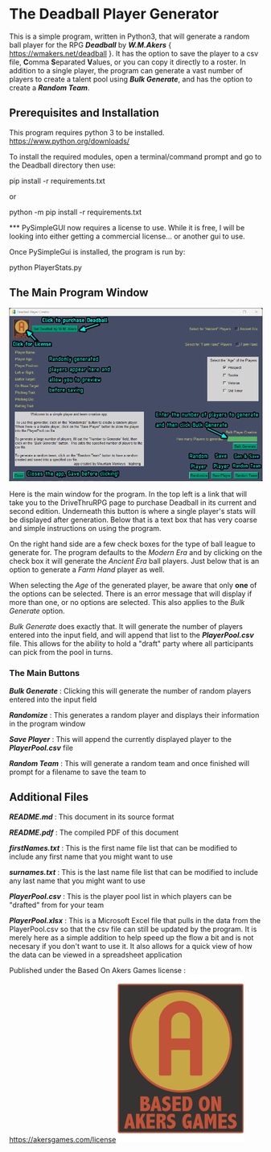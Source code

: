 # The Deadball Player Generator


This is a simple program, written in Python3, that will generate a random ball player for the RPG _**Deadball**_ by _**W.M.Akers**_ { https://wmakers.net/deadball }.  It has the option to save the player to a csv file, **C**omma **S**eparated **V**alues, or you can copy it directly to a roster.  In addition to a single player, the program can generate a vast number of players to create a talent pool using _**Bulk Generate**_, and has the option to create a _**Random Team**_.

## Prerequisites and Installation

This program requires python 3 to be installed. https://www.python.org/downloads/

To install the required modules, open a terminal/command prompt and go to the Deadball directory then use:

pip install -r requirements.txt

or

python -m pip install -r requirements.txt


*** PySimpleGUI now requires a license to use.  While it is free, I will be looking into either getting a commercial license... or another gui to use.

Once PySimpleGui is installed, the program is run by:

python PlayerStats.py


## The Main Program Window


![](./images/MainProgram.png)

Here is the main window for the program.  In the top left is a link that will take you to the DriveThruRPG page to purchase Deadball in its current and second edition.  Underneath this button is where a single player's stats will be displayed after generation.  Below that is a text box that has very coarse and simple instructions on using the program.

On the right hand side are a few check boxes for the type of ball league to generate for.  The program defaults to the _Modern Era_ and by clicking on the check box it will generate the _Ancient Era_ ball players.  Just below that is an option to generate a _Farm Hand_ player as well.

When selecting the _Age_ of the generated player, be aware that only **one** of the options can be selected.  There is an error message that will display if more than one, or no options are selected.  This also applies to the _Bulk Generate_ option.

_Bulk Generate_ does exactly that.  It will generate the number of players entered into the input field, and will append that list to the _**PlayerPool.csv**_ file.  This allows for the ability to hold a "draft" party where all participants can pick from the pool in turns.

### The Main Buttons

_**Bulk Generate**_ : Clicking this will generate the number of random players entered into the input field

_**Randomize**_ : This generates a random player and displays their information in the program window

_**Save Player**_ : This will append the currently displayed player to the _**PlayerPool.csv**_ file

_**Random Team**_ : This will generate a random team and once finished will prompt for a filename to save the team to

## Additional Files

_**README.md**_ : This document in its source format

_**README.pdf**_ : The compiled PDF of this document

_**firstNames.txt**_ : This is the first name file list that can be modified to include any first name that you might want to use

_**surnames.txt**_ : This is the last name file list that can be modified to include any last name that you might want to use

_**PlayerPool.csv**_ : This is the player pool list in which players can be "drafted" from for your team

_**PlayerPool.xlsx**_ : This is a Microsoft Excel file that pulls in the data from the PlayerPool.csv so that the csv file can still be updated by the program.  It is merely here as a simple addition to help speed up the flow a bit and is not necesary if you don't want to use it.  It also allows for a quick view of how the data can be viewed in a spreadsheet application

Published under the Based On Akers Games license : https://akersgames.com/license
![](./images/BasedOnAkersGames_sm.png)
